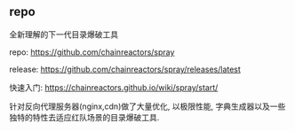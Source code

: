## repo

全新理解的下一代目录爆破工具

repo: https://github.com/chainreactors/spray

release: https://github.com/chainreactors/spray/releases/latest

快速入门: https://chainreactors.github.io/wiki/spray/start/

针对反向代理服务器(nginx,cdn)做了大量优化, 以极限性能, 字典生成器以及一些独特的特性去适应红队场景的目录爆破工具.
